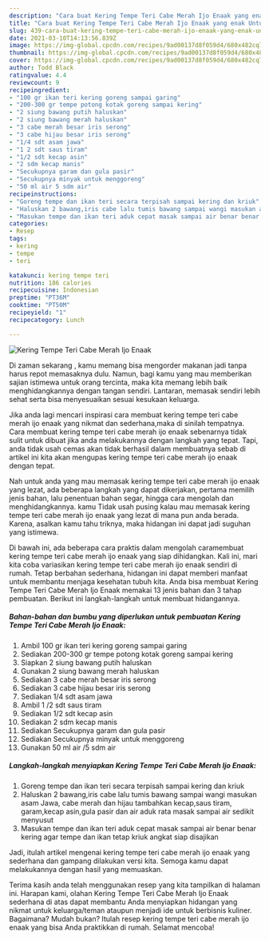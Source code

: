 ```yaml
---
description: "Cara buat Kering Tempe Teri Cabe Merah Ijo Enaak yang enak Untuk Jualan"
title: "Cara buat Kering Tempe Teri Cabe Merah Ijo Enaak yang enak Untuk Jualan"
slug: 439-cara-buat-kering-tempe-teri-cabe-merah-ijo-enaak-yang-enak-untuk-jualan
date: 2021-03-10T14:13:56.839Z
image: https://img-global.cpcdn.com/recipes/9ad00137d8f059d4/680x482cq70/kering-tempe-teri-cabe-merah-ijo-enaak-foto-resep-utama.jpg
thumbnail: https://img-global.cpcdn.com/recipes/9ad00137d8f059d4/680x482cq70/kering-tempe-teri-cabe-merah-ijo-enaak-foto-resep-utama.jpg
cover: https://img-global.cpcdn.com/recipes/9ad00137d8f059d4/680x482cq70/kering-tempe-teri-cabe-merah-ijo-enaak-foto-resep-utama.jpg
author: Todd Black
ratingvalue: 4.4
reviewcount: 9
recipeingredient:
- "100 gr ikan teri kering goreng sampai garing"
- "200-300 gr tempe potong kotak goreng sampai kering"
- "2 siung bawang putih haluskan"
- "2 siung bawang merah haluskan"
- "3 cabe merah besar iris serong"
- "3 cabe hijau besar iris serong"
- "1/4 sdt asam jawa"
- "1 2 sdt saus tiram"
- "1/2 sdt kecap asin"
- "2 sdm kecap manis"
- "Secukupnya garam dan gula pasir"
- "Secukupnya minyak untuk menggoreng"
- "50 ml air 5 sdm air"
recipeinstructions:
- "Goreng tempe dan ikan teri secara terpisah sampai kering dan kriuk"
- "Haluskan 2 bawang,iris cabe lalu tumis bawang sampai wangi masukan asam Jawa, cabe merah dan hijau tambahkan kecap,saus tiram, garam,kecap asin,gula pasir dan air aduk rata masak sampai air sedikit menyusut"
- "Masukan tempe dan ikan teri aduk cepat masak sampai air benar benar kering agar tempe dan ikan tetap kriuk angkat siap disajikan"
categories:
- Resep
tags:
- kering
- tempe
- teri

katakunci: kering tempe teri 
nutrition: 186 calories
recipecuisine: Indonesian
preptime: "PT36M"
cooktime: "PT50M"
recipeyield: "1"
recipecategory: Lunch

---
```



![Kering Tempe Teri Cabe Merah Ijo Enaak](https://img-global.cpcdn.com/recipes/9ad00137d8f059d4/680x482cq70/kering-tempe-teri-cabe-merah-ijo-enaak-foto-resep-utama.jpg)

Di zaman  sekarang , kamu memang bisa mengorder makanan jadi tanpa harus repot memasaknya dulu. Namun, bagi kamu yang mau memberikan sajian istimewa untuk orang tercinta, maka kita memang lebih baik menghidangkannya dengan tangan sendiri. Lantaran, memasak sendiri lebih sehat serta bisa menyesuaikan sesuai kesukaan keluarga.

Jika anda lagi mencari inspirasi cara membuat kering tempe teri cabe merah ijo enaak yang nikmat dan sederhana,maka di sinilah tempatnya. Cara membuat kering tempe teri cabe merah ijo enaak  sebenarnya tidak sulit untuk dibuat jika anda melakukannya dengan langkah yang tepat. Tapi, anda tidak usah cemas akan tidak berhasil dalam membuatnya 
sebab di artikel ini kita akan mengupas kering tempe teri cabe merah ijo enaak dengan tepat.  



Nah untuk anda yang mau memasak kering tempe teri cabe merah ijo enaak yang lezat, ada beberapa langkah yang dapat dikerjakan, pertama memilih jenis bahan, lalu penentuan bahan segar, hingga cara mengolah dan menghidangkannya. kamu Tidak usah pusing kalau mau memasak kering tempe teri cabe merah ijo enaak yang lezat di mana pun anda berada. Karena, asalkan kamu  tahu triknya, maka hidangan ini dapat jadi suguhan yang istimewa.

Di bawah ini, ada beberapa cara praktis  dalam mengolah caramembuat kering tempe teri cabe merah ijo enaak yang siap dihidangkan. Kali ini, mari kita coba variasikan kering tempe teri cabe merah ijo enaak sendiri di rumah. Tetap berbahan sederhana, hidangan ini dapat memberi manfaat untuk membantu menjaga kesehatan tubuh kita. Anda bisa membuat Kering Tempe Teri Cabe Merah Ijo Enaak memakai 13 jenis bahan dan 3 tahap pembuatan. Berikut ini langkah-langkah untuk membuat hidangannya.

<!--inarticleads1-->

##### Bahan-bahan dan bumbu yang diperlukan untuk pembuatan Kering Tempe Teri Cabe Merah Ijo Enaak:

1. Ambil 100 gr ikan teri kering goreng sampai garing
1. Sediakan 200-300 gr tempe potong kotak goreng sampai kering
1. Siapkan 2 siung bawang putih haluskan
1. Gunakan 2 siung bawang merah haluskan
1. Sediakan 3 cabe merah besar iris serong
1. Sediakan 3 cabe hijau besar iris serong
1. Sediakan 1/4 sdt asam jawa
1. Ambil 1 /2 sdt saus tiram
1. Sediakan 1/2 sdt kecap asin
1. Sediakan 2 sdm kecap manis
1. Sediakan Secukupnya garam dan gula pasir
1. Sediakan Secukupnya minyak untuk menggoreng
1. Gunakan 50 ml air /5 sdm air




<!--inarticleads2-->

##### Langkah-langkah menyiapkan Kering Tempe Teri Cabe Merah Ijo Enaak:

1. Goreng tempe dan ikan teri secara terpisah sampai kering dan kriuk
1. Haluskan 2 bawang,iris cabe lalu tumis bawang sampai wangi masukan asam Jawa, cabe merah dan hijau tambahkan kecap,saus tiram, garam,kecap asin,gula pasir dan air aduk rata masak sampai air sedikit menyusut
1. Masukan tempe dan ikan teri aduk cepat masak sampai air benar benar kering agar tempe dan ikan tetap kriuk angkat siap disajikan




Jadi, itulah artikel mengenai  kering tempe teri cabe merah ijo enaak  yang sederhana dan gampang dilakukan versi kita. Semoga kamu dapat melakukannya dengan hasil yang memuaskan. 

Terima kasih anda telah menggunakan resep yang kita tampilkan di halaman ini. Harapan kami, olahan  Kering Tempe Teri Cabe Merah Ijo Enaak sederhana di atas dapat membantu Anda menyiapkan hidangan yang nikmat untuk keluarga/teman ataupun menjadi ide untuk berbisnis kuliner. Bagaimana? Mudah bukan? Itulah resep kering tempe teri cabe merah ijo enaak yang bisa Anda praktikkan di rumah. Selamat mencoba!

